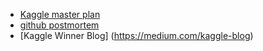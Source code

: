 * [Kaggle master plan](https://medium.com/@lucien1999s.pro/7-essential-tips-to-become-a-successful-kaggle-competition-master-c2e2f36dddba)
* [github postmortem](https://github.com/danluu/post-mortems)
* [Kaggle Winner Blog] (https://medium.com/kaggle-blog)